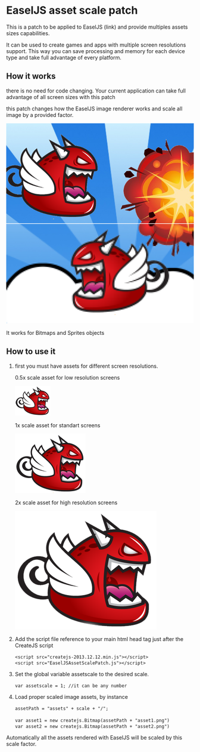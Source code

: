 EaselJS asset scale patch
=========================

This is a patch to be applied to EaselJS (link) and provide multiples assets sizes capabilities.

It can be used to create games and apps with multiple screen resolutions support. 
This way you can save processing and memory for each device type and take full advantage of every platform. 


How it works
------------

there is no need for code changing.
Your current application can take full advantage of all screen sizes with this patch

this patch changes how the EaselJS image renderer works and scale all image by a provided factor.

 ![multi resolution sample image](/sample/patch.png "Sample image")

It works for Bitmaps and Sprites objects



How to use it
-------------
 
1. first you must have assets for different screen resolutions.

    0.5x scale asset for low resolution screens
    
    ![multi resolution sample image](/sample/assets0.5/monster.png "Sample image")
    
    1x scale asset for standart screens
    
    ![multi resolution sample image](/sample/assets1/monster.png "Sample image")
    
    2x scale asset for high resolution screens
    
    ![multi resolution sample image](/sample/assets2/monster.png "Sample image")
    

2.  Add the script file reference to your main html head tag just after the CreateJS script

        <script src="createjs-2013.12.12.min.js"></script>
        <script src="EaselJSAssetScalePatch.js"></script>

3.  Set the global variable  assetscale to the desired scale. 

        var assetscale = 1; //it can be any number
        
4.  Load proper scaled image assets, by instance

        assetPath = "assets" + scale + "/";
        
        var asset1 = new createjs.Bitmap(assetPath + "asset1.png")
        var asset2 = new createjs.Bitmap(assetPath + "asset2.png")
  
Automatically all the assets rendered with EaselJS  will be scaled by this scale factor.
